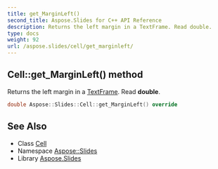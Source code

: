 ```yaml
---
title: get_MarginLeft()
second_title: Aspose.Slides for C++ API Reference
description: Returns the left margin in a TextFrame. Read double.
type: docs
weight: 92
url: /aspose.slides/cell/get_marginleft/
---
```

## Cell::get_MarginLeft() method


Returns the left margin in a [TextFrame](../../textframe/). Read **double**.

```cpp
double Aspose::Slides::Cell::get_MarginLeft() override
```

## See Also

* Class [Cell](../)
* Namespace [Aspose::Slides](../../)
* Library [Aspose.Slides](../../../)